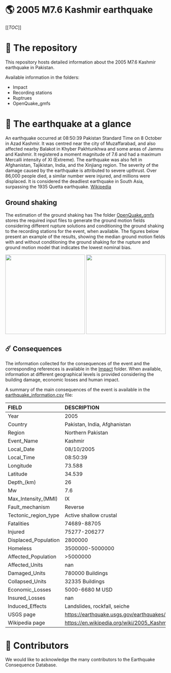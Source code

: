 # 🌎 2005 M7.6 Kashmir earthquake
[[_TOC_]]

# 📂 The repository  

This repository hosts detailed information about the 2005 M7.6 Kashmir earthquake in Pakistan.

Available information in the folders:

- Impact
- Recording stations
- Ruptrues
- OpenQuake_gmfs 


# 🚀 The earthquake at a glance 

An earthquake occurred at 08:50:39 Pakistan Standard Time on 8 October in Azad Kashmir. It was centred near the city of Muzaffarabad, and also affected nearby Balakot in Khyber Pakhtunkhwa and some areas of Jammu and Kashmir. It registered a moment magnitude of 7.6 and had a maximum Mercalli intensity of XI (Extreme). The earthquake was also felt in Afghanistan, Tajikistan, India, and the Xinjiang region. The severity of the damage caused by the earthquake is attributed to severe upthrust. Over 86,000 people died, a similar number were injured, and millions were displaced. It is considered the deadliest earthquake in South Asia, surpassing the 1935 Quetta earthquake.
[Wikipedia](https://en.wikipedia.org/wiki/2005_Kashmir_earthquake)



## Ground shaking

The estimation of the ground shaking has The folder [OpenQuake_gmfs](./OpenQuake_gmfs/) stores the required input files to generate the ground motion fields considering different rupture solutions and conditioning the ground shaking to the recording stations for the event, when available. The figures below present an example of the results, showing the median ground motion fields with and without conditioning the ground shaking for the rupture and ground motion model that indicates the lowest nominal bias.

<img src="./OpenQuake_gmfs/median_gmf_stations_none.png" height="250">
<img src="./OpenQuake_gmfs/median_gmf_stations_all.png" height="250">

## ☄️ Consequences

The information collected for the consequences of the event and the corresponding references is available in the [Impact](./Impact) folder. When available, information at different geographical levels is provided considering the building damage, economic losses and human impact.

A summary of the main consequences of the event is available in the [earthquake_information.csv](./earthquake_information.csv) file:

| FIELD                | DESCRIPTION                                                            |
|:---------------------|:-----------------------------------------------------------------------|
| Year                 | 2005                                                                   |
| Country              | Pakistan, India, Afghanistan                                           |
| Region               | Northern Pakistan                                                      |
| Event_Name           | Kashmir                                                                |
| Local_Date           | 08/10/2005                                                             |
| Local_Time           | 08:50:39                                                               |
| Longitude            | 73.588                                                                 |
| Latitude             | 34.539                                                                 |
| Depth_(km)           | 26                                                                     |
| Mw                   | 7.6                                                                    |
| Max_Intensity_(MMI)  | IX                                                                     |
| Fault_mechanism      | Reverse                                                                |
| Tectonic_region_type | Active shallow crustal                                                 |
| Fatalities           | 74689-88705                                                            |
| Injured              | 75277-206277                                                           |
| Displaced_Population | 2800000                                                                |
| Homeless             | 3500000-5000000                                                        |
| Affected_Population  | >5000000                                                               |
| Affected_Units       | nan                                                                    |
| Damaged_Units        | 780000 Buildings                                                       |
| Collapsed_Units      | 32335 Buildings                                                        |
| Economic_Losses      | 5000-6680 M USD                                                        |
| Insured_Losses       | nan                                                                    |
| Induced_Effects      | Landslides, rockfall, seiche                                           |
| USGS page            | https://earthquake.usgs.gov/earthquakes/eventpage/usp000e12e/executive |
| Wikipedia page       | https://en.wikipedia.org/wiki/2005_Kashmir_earthquake                  |


# 🌟 Contributors 

We would like to acknowledge the many contributors to the Earthquake Consequence Database.
